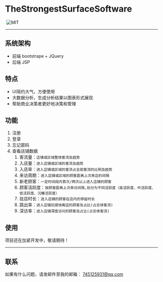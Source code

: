 ﻿# TheStrongestSurfaceSoftware

<p align="left">
	<img alt="" src="https://img.shields.io/badge/JavaScript-ES6-green.svg" />
	<img alt="MIT" src="https://img.shields.io/npm/l/express.svg" />
</p>



***

## 系统架构
* 前端 bootstrape + JQuery
* 后端 JSP

## 特点
* UI简约大气，方便使用
* 大数据分析，生成分析结果以图表形式展现
* 帮助商业决策者更好地决策和管理


## 功能
1. 注册
2. 登录
3. 忘记密码
4. 查看店铺数据
	1. 客流量：`店铺或区域整体客流及趋势`
	2. 入店量：`进入店铺或区域的客流及趋势`
	3. 入店率：`进⼊店铺或区域的客流占全部客流的比例及趋势`
	4. 来访周期：`进⼊店铺或区域的顾客距离上次来店的间隔`
	5. 新老顾客：`一定时间段内首次/两次以上进⼊店铺的顾客`
	6. 顾客活跃度：`按顾客距离上次来访间隔,划分为不同活跃度（高活跃度、中活跃度、低活跃度、沉睡活跃度）`
	7. 驻店时长：`进⼊店铺的顾客在店内的停留时长`
	8. 跳出率：`进⼊店铺后很快离店的顾客及占比(占总体客流)`
	9. 深访率：`进⼊店铺深度访问的顾客及占⽐(占总体客流)`



## 使用
项目还在加紧开发中，敬请期待！

***

## 联系
如果有什么问题，请发邮件至我的邮箱： 745125931@qq.com